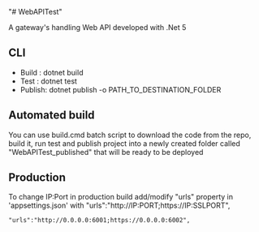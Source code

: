 "# WebAPITest" 

A gateway's handling Web API developed with .Net 5

## CLI

- Build :	dotnet build
- Test :	dotnet test
- Publish:	dotnet publish -o PATH_TO_DESTINATION_FOLDER

## Automated build
You can use build.cmd batch script to download the code from the repo, build it, run test and publish project into a newly created folder called "WebAPITest_published" that will be ready to be deployed

## Production

To change IP:Port in production build add/modify "urls" property in 'appsettings.json' with
"urls":"http://IP:PORT;https://IP:SSLPORT",

	"urls":"http://0.0.0.0:6001;https://0.0.0.0:6002",
